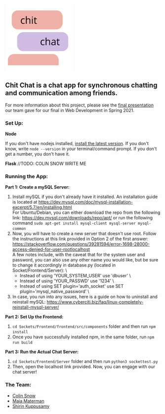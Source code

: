 ![logo](https://github.com/colinmsnow/WebdevHw/blob/master/FinalProject/Brainstorming/logo.png "Logo for Chit Chat")

## Chit Chat is a chat app for synchronous chatting and communication among friends. 

For more information about this project, please see the [final presentation](https://docs.google.com/presentation/d/1Ir9iXyc3bBUrgabB1uxFhfBT7Qp4qMCr5gDDLabsLD0/edit?usp=sharing "Final Presentation Deck") our team gave for our final in Web Development in Spring 2021. 

### Set Up:

**Node**

If you don't have nodejs installed, [install the latest version](https://nodejs.org/en/download/ "Node Download"). If you don't know, write `node --version` in your terminal/command prompt. If you don't get a number, you don't have it.

**Flask**
//TODO: COLIN SNOW WRITE ME

### Running the App: 

**Part 1: Create a mySQL Server:**

1. Install mySQL if you don't already have it installed. An installation guide is located at https://dev.mysql.com/doc/mysql-installation-excerpt/5.7/en/installing.html \
For Ubuntu/Debian, you can either download the repo from the following link: https://dev.mysql.com/downloads/repo/apt/ or run the following command ```sudo apt-get install mysql-client mysql-server mysql-common```
2. Now, you will have to create a new server that doesn't use root. Follow the instructions at this link provided in Option 2 of the first answer:
https://stackoverflow.com/questions/39281594/error-1698-28000-access-denied-for-user-rootlocalhost \
A few notes include, with the caveat that for the system user and password, you can also use any other name you would like, but be sure to change it accordingly in database.py (located in Socket/Frontend/Server): \
   * Instead of using 'YOUR_SYSTEM_USER' use 'dbuser' \
   * Instead of using 'YOUR_PASSWD' use '1234' \
   * Instead of using SET plugin='auth_socket' use SET plugin='mysql_native_password' \
3. In case, you run into any issues, here is a guide on how to uninstall and reinstall mySQL: https://www.cyberciti.biz/faq/linux-completely-reinstall-mysql-server/

**Part 2: Set Up the Frontend:**

1. ```cd Sockets/Frontend/frontend/src/components``` folder and then run ```npm install```
2. Once you have successfully installed npm, in the same folder, run ```npm run build```

**Part 3: Run the Actual Chat Server:**

1. ```cd Sockets/Frontend/Server``` folder and then run ```python3 sockettest.py```
2. Then, open the localhost link provided. Now, you can engage with our chat server! 


### The Team:
- [Colin Snow](mailto:csnow@olin.edu "csnow@olin.edu")
- [Maia Materman](mailto:mmaterman@olin.edu "mmaterman@olin.edu")
- [Shirin Kuppusamy](mailto:skuppusamy@olin.edu "skuppusamy@olin.edu")

